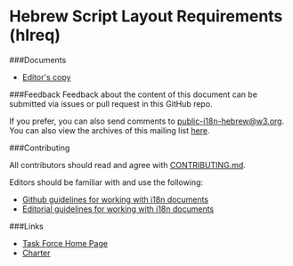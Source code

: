 # Hebrew Script Layout Requirements (hlreq)

###Documents
- [Editor's copy](https://w3c.github.io/hlreq/)

###Feedback
Feedback about the content of this document can be submitted via issues or pull request in this GitHub repo.

If you prefer, you can also send comments to [public-i18n-hebrew@w3.org](mailto:public-i18n-hebrew-request@w3.org). You can also view the archives of this mailing list [here](tbd).

###Contributing

All contributors should read and agree with [CONTRIBUTING.md](https://github.com/w3c/hlreq/blob/gh-pages/CONTRIBUTING.md).

Editors should be familiar with and use the following:

- [Github guidelines for working with i18n documents](http://w3c.github.io/i18n-activity/guidelines/github)
- [Editorial guidelines for working with i18n documents](http://w3c.github.io/i18n-activity/guidelines/editing)

###Links
- [Task Force Home Page](https://w3c.github.io/i18n-activity/hlreq/)
- [Charter](https://www.w3.org/International/groups/hebrew-layout/charter.html)
